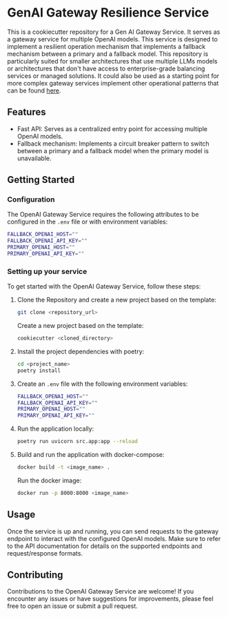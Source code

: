 # GenAI Gateway Resilience Service
This is a cookiecutter repository for a Gen AI Gateway Service. It serves 
as a gateway service for multiple OpenAI models. This service is designed to implement 
a resilient operation mechanism that implements a fallback mechanism between a primary and a fallback model. 
This repository is particularly suited for smaller architectures that 
use multiple LLMs models or architectures that don't have access to enterprise-grade balancing services or managed solutions. It
could also be used as a starting point for more complex gateway services implement other operational patterns 
that can be found [here](https://internal.playbook.microsoft.com/code-with-mlops/technology-guidance/generative-ai/dev-starters/genai-gateway/#5-key-considerations-while-building-genai-gateway).

## Features
* Fast API: Serves as a centralized entry point for accessing multiple OpenAI models.
* Fallback mechanism: Implements a circuit breaker pattern to switch between a primary and a fallback model when the primary model is unavailable.

## Getting Started

### Configuration
The OpenAI Gateway Service requires the following attributes 
to be configured in the `.env` file or with environment variables:

```bash
FALLBACK_OPENAI_HOST=""
FALLBACK_OPENAI_API_KEY=""
PRIMARY_OPENAI_HOST=""
PRIMARY_OPENAI_API_KEY=""
```
   
### Setting up your service
To get started with the OpenAI Gateway Service, follow these steps:

1) Clone the Repository and create a new project based on the template:
    ```bash
    git clone <repository_url>
    ```
   Create a new project based on the template:
    ```bash
    cookiecutter <cloned_directory>
    ```
2) Install the project dependencies with poetry:
    ```bash
    cd <project_name>
    poetry install
    ```
3) Create an `.env` file with the following environment variables:
    ```bash
    FALLBACK_OPENAI_HOST=""
    FALLBACK_OPENAI_API_KEY=""
    PRIMARY_OPENAI_HOST=""
    PRIMARY_OPENAI_API_KEY=""
    ```
4) Run the application locally:
    ```bash
    poetry run uvicorn src.app:app --reload
    ```
5) Build and run the application with docker-compose:
    ```bash
    docker build -t <image_name> .
    ```
   Run the docker image:
    ```bash
   docker run -p 8000:8000 <image_name>
    ```

## Usage
Once the service is up and running, you can send requests to the 
gateway endpoint to interact with the configured OpenAI models. Make sure 
to refer to the API documentation for details on the supported 
endpoints and request/response formats.

## Contributing
Contributions to the OpenAI Gateway Service are welcome! If you encounter 
any issues or have suggestions for improvements, please feel free 
to open an issue or submit a pull request.
